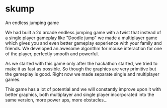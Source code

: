 # skump
An endless jumping game

We had built a 2d arcade endless jumping game with a twist that instead of a single player gameplay like "Doodle jump" we made a multiplayer game which gives you and even better gameplay experience with your family and friends. We developed an awesome algorithm for mouse interaction for one of the player, perfectly smooth and powerful.

As we started with this game only after the hackathon started, we tried to make it as fast as possible. So though the graphics are very primitive but the gameplay is good. Right now we made separate single and multiplayer games.

This game has a lot of potential and we will constantly improve upon it with better graphics, both multiplayer and single player incorporated into the same version, more power ups, more obstacles...

